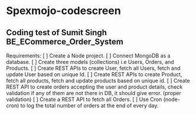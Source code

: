 # Spexmojo-codescreen
Coding test of Sumit Singh BE_ECommerce_Order_System
--------------------

Requirements: 
[ ] Create a Node project.
[ ] Connect MongoDB as a database.
[ ] Create three models (collections) i.e Users, Orders, and Products.
[ ] Create REST APIs to create User, fetch all Users, fetch and update User based on unique Id.
[ ] Create REST APIs to create Product, fetch all products, fetch and update products based on unique id.
[ ] Create REST API to create orders accepting the user and product details, check validation if any of them are not there in DB, it should give error. (proper validation)
[ ] Create a REST API to fetch all Orders.
[ ] Use Cron (node-cron) to log the total number of orders at the end of every day. 

